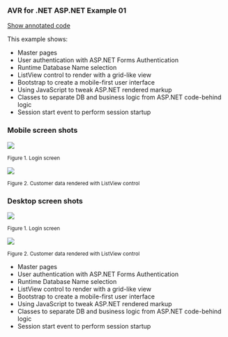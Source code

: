 ﻿<link href="https://unpkg.com/tailwindcss@^1.0/dist/tailwind.min.css" rel="stylesheet">

### AVR for .NET ASP.NET Example 01

[Show annotated code](https://asna.github.io/avr-asp-net-lesson-01-2020)

This example shows: 

* Master pages 
* User authentication with ASP.NET Forms Authentication
* Runtime Database Name selection
* ListView control to render with a grid-like view
* Bootstrap to create a mobile-first user interface
* Using JavaScript to tweak ASP.NET rendered markup
* Classes to separate DB and business logic from ASP.NET code-behind logic
* Session start event to perform session startup 

### Mobile screen shots 

![](https://asna.com/filebin/marketing/article-figures/avr-asp-net-examples-2020/example-01-login.aspx-mobile.png)
<div class="mb-8"><small>Figure 1. Login screen</small></div>

![](https://asna.com/filebin/marketing/article-figures/avr-asp-net-examples-2020/example-01-mobile-grid.png)
<div class="mb-8"><small>Figure 2. Customer data rendered with ListView control</small></div>

### Desktop screen shots 

![](https://asna.com/filebin/marketing/article-figures/avr-asp-net-examples-2020/example-01-login.aspx.png)
<div class="mb-8"><small>Figure 1. Login screen</small></div>

![](https://asna.com/filebin/marketing/article-figures/avr-asp-net-examples-2020/example-01-grid.png)
<div class="mb-8"><small>Figure 2. Customer data rendered with ListView control</small></div>

* Master pages 
* User authentication with ASP.NET Forms Authentication
* Runtime Database Name selection
* ListView control to render with a grid-like view
* Bootstrap to create a mobile-first user interface
* Using JavaScript to tweak ASP.NET rendered markup
* Classes to separate DB and business logic from ASP.NET code-behind logic
* Session start event to perform session startup 

